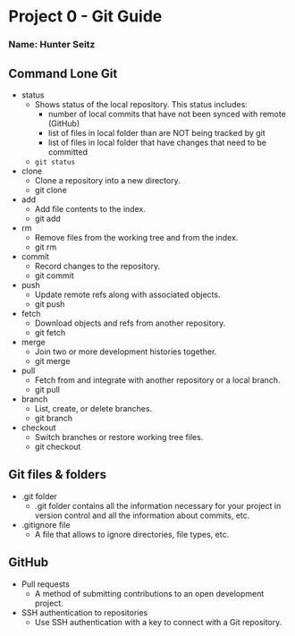 # Project 0 - Git Guide 
### Name: Hunter Seitz
## Command Lone Git

- status
  - Shows status of the local repository. This status includes:
    - number of local commits that have not been synced with remote (GitHub)
    - list of files in local folder than are NOT being tracked by git
    - list of files in local folder that have changes that need to be committed
  - `git status`
- clone
    - Clone a repository into a new directory.
    - git clone
- add
    - Add file contents to the index.
    - git add
- rm
    - Remove files from the working tree and from the index. 
    - git rm
- commit
    - Record changes to the repository.
    - git commit
- push
    - Update remote refs along with associated objects.
    - git push
- fetch
    - Download objects and refs from another repository.
    - git fetch
- merge
    - Join two or more development histories together.
    - git merge
- pull
    - Fetch from and integrate with another repository or a local branch.
    - git pull
- branch
    - List, create, or delete branches.
    - git branch
- checkout
    - Switch branches or restore working tree files.
    - git checkout

## Git files & folders
- .git folder
    - .git folder contains all the information necessary for your project in    version control and all the information about commits, etc. 
- .gitignore file
    - A file that allows to ignore directories, file types, etc. 

## GitHub
- Pull requests 
    - A method of submitting contributions to an open development project. 
- SSH authentication to repositories 
    - Use SSH authentication with a key to connect with a Git repository. 
